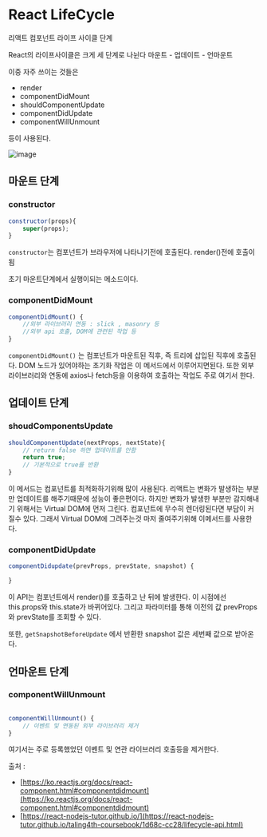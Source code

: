 # React LifeCycle

리액트 컴포넌트 라이프 사이클 단계

React의 라이프사이클은 크게 세 단계로 나뉜다
마운트 - 업데이트 - 언마운트

이중 자주 쓰이는 것들은

+ render
+ componentDidMount
+ shouldComponentUpdate
+ componentDidUpdate
+ componentWillUnmount

등이 사용된다.

![image](https://react-nodejs-tutor.github.io/taling4th-coursebook/assets/life%20cycle.png)


## 마운트 단계


### constructor

```js
constructor(props){
    super(props);
}

```

`constructor`는 컴포넌트가 브라우저에 나타나기전에 호출된다. render()전에 호출이됨

초기 마운트단계에서 실행이되는 메소드이다.


### componentDidMount 

```js
componentDidMount() {
    //외부 라이브러리 연동 : slick , masonry 등
    //외부 api 호출, DOM에 관련된 작업 등
}

```

`componentDidMount()` 는 컴포넌트가 마운트된 직후, 즉 트리에 삽입된 직후에 호출된다. 
DOM 노드가 있어야하는 초기화 작업은 이 메서드에서 이루어지면된다. 또한 외부라이브러리와 연동에 axios나 fetch등을 이용하여 호출하는 작업도 주로 여기서 한다.



## 업데이트 단계

### shoudComponentsUpdate

```js
shouldComponentUpdate(nextProps, nextState){
    // return false 하면 업데이트를 안함
    return true;
    // 기본적으로 true를 반환
}

```

이 메서드는 컴포넌트를 최적화하기위해 많이 사용된다. 
리액트는 변화가 발생하는 부분만 업데이트를 해주기때문에 성능이 좋은편이다.
하지만 변화가 발생한 부분만 감지해내기 위해서는 Virtual DOM에 먼저 그린다.
컴포넌트에 무수히 렌더링된다면 부담이 커질수 있다. 그래서 Virtual DOM에 그려주는것 마저 줄여주기위해 이메서드를 사용한다.

### componentDidUpdate 

```js
componentDidupdate(prevProps, prevState, snapshot) {

}

```

이 API는 컴포넌트에서 render()를 호출하고 난 뒤에 발생한다.
이 시점에선 this.props와 this.state가 바뀌어있다.
그리고 파라미터를 통해 이전의 값 prevProps 와 prevState를 조회할 수 있다.

또한, `getSnapshotBeforeUpdate` 에서 반환한 snapshot 값은 세번째 값으로 받아온다.


## 언마운트 단계

### componentWillUnmount 

```js

componentWillUnmount() {
    // 이벤트 및 연동된 외부 라이브러리 제거
}

```

여기서는 주로 등록했었던 이벤트 및 연관 라이브러리 호출등을 제거한다. 




출처 : 
+ [https://ko.reactjs.org/docs/react-component.html#componentdidmount](https://ko.reactjs.org/docs/react-component.html#componentdidmount)
+ [https://react-nodejs-tutor.github.io/](https://react-nodejs-tutor.github.io/taling4th-coursebook/1d68c-cc28/lifecycle-api.html)
